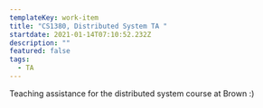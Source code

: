 ```yaml
---
templateKey: work-item
title: "CS1380, Distributed System TA "
startdate: 2021-01-14T07:10:52.232Z
description: ""
featured: false
tags:
  - TA
---
```

Teaching assistance for the distributed system course at Brown :)

